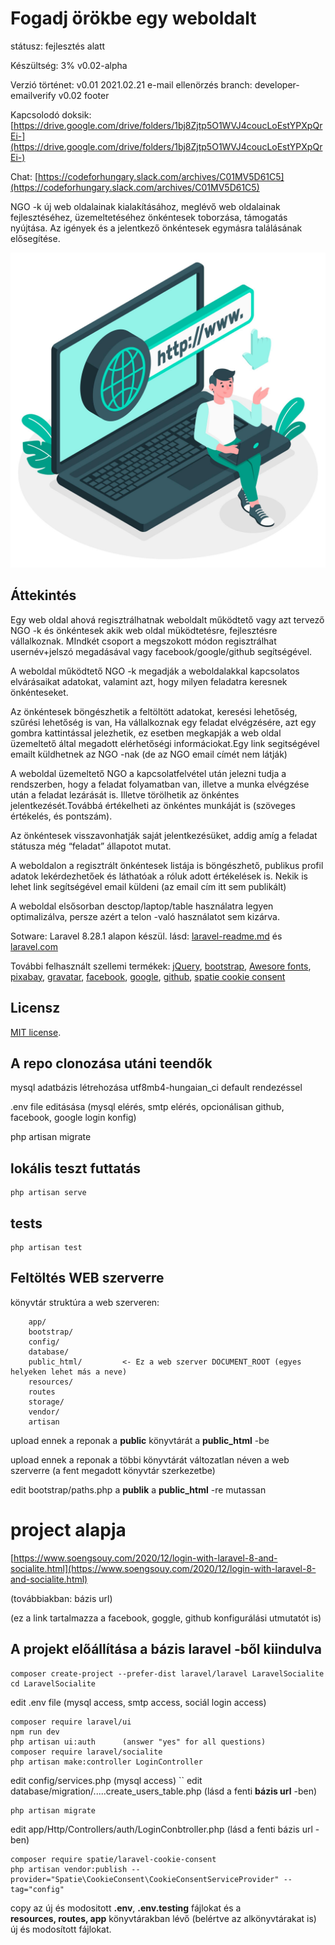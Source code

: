 # Fogadj örökbe egy weboldalt 

státusz: fejlesztés alatt

Készültség: 3%  v0.02-alpha

Verzió történet:
v0.01 2021.02.21 e-mail ellenörzés branch: developer-emailverify
v0.02            footer

Kapcsolodó doksik: [https://drive.google.com/drive/folders/1bj8Zjtp5O1WVJ4coucLoEstYPXpQrEi-](https://drive.google.com/drive/folders/1bj8Zjtp5O1WVJ4coucLoEstYPXpQrEi-)

Chat: [https://codeforhungary.slack.com/archives/C01MV5D61C5](https://codeforhungary.slack.com/archives/C01MV5D61C5)

NGO -k új web oldalainak kialakításához, meglévő  web oldalainak fejlesztéséhez, üzemeltetéséhez önkéntesek toborzása, támogatás nyújtása. Az igények és a jelentkező önkéntesek egymásra találásának elősegítése.

![Logo](public/images/logo.png)

## Áttekintés

Egy web oldal ahová regisztrálhatnak weboldalt működtető vagy azt tervező NGO -k és önkéntesek akik web oldal müködtetésre, fejlesztésre vállalkoznak. MIndkét csoport a megszokott módon regisztrálhat usernév+jelszó megadásával vagy facebook/google/github segítségével.

A weboldal működtető NGO -k megadják a weboldalakkal kapcsolatos elvárásaikat  adatokat, valamint azt, hogy milyen feladatra keresnek önkénteseket.

Az önkéntesek böngészhetik a feltöltött adatokat, keresési lehetőség, szűrési lehetőség is van,  Ha vállalkoznak egy feladat elvégzésére, azt egy gombra kattintással jelezhetik, ez esetben megkapják a web oldal üzemeltető által megadott elérhetőségi informáciokat.Egy link segitségével emailt küldhetnek az NGO -nak (de az NGO email címét nem látják)

A weboldal üzemeltető NGO a kapcsolatfelvétel után jelezni tudja a rendszerben, hogy a feladat folyamatban van, illetve a munka elvégzése után a feladat lezárását is. Illetve törölhetik az önkéntes jelentkezését.Továbbá értékelheti az önkéntes munkáját is (szöveges értékelés, és pontszám).

Az önkéntesek visszavonhatják saját jelentkezésüket, addig amíg a feladat státusza még “feladat” állapotot mutat.

A weboldalon a regisztrált önkéntesek listája is böngészhető, publikus profil adatok lekérdezhetőek és láthatóak a róluk adott értékelések is. Nekik is lehet link segítségével email küldeni (az email cím itt sem publikált)

A weboldal elsősorban desctop/laptop/table használatra legyen optimalizálva, persze azért a telon -való használatot sem kizárva.

Sotware: Laravel  8.28.1 alapon készül. lásd: [laravel-readme.md](laravel-readme.md) és [laravel.com](http://laravel.com)

További felhasznált szellemi termékek: [jQuery](http://jquery.com), [bootstrap](https://getbootstrap.com/), [Awesore fonts](https://fontawesome.com/),
[pixabay](https://pixabay.com/),  [gravatar](http://gravatar.com), [facebook](http://facebook.com), [google](http://google.com), [github](http://github.com),
[spatie cookie consent](https://github.com/spatie/laravel-cookie-consent)

## Licensz

[MIT license](https://opensource.org/licenses/MIT).

## A repo clonozása utáni teendők

mysql adatbázis létrehozása utf8mb4-hungaian_ci default rendezéssel

.env file editásása (mysql elérés, smtp elérés, opcionálisan github, facebook, google login konfig)

php artisan migrate

## lokális teszt futtatás
```
php artisan serve
```
## tests
```
php artisan test
```
## Feltöltés WEB szerverre

könyvtár struktúra a web szerveren:
```
    app/                 
    bootstrap/           
    config/
    database/
    public_html/         <- Ez a web szerver DOCUMENT_ROOT (egyes helyeken lehet más a neve)
    resources/
    routes
    storage/
    vendor/
    artisan              
```
upload ennek a reponak a  **public** könyvtárát a **public_html** -be

upload ennek a reponak a többi könyvtárát változatlan néven a web szerverre (a fent megadott könyvtár szerkezetbe)

edit bootstrap/paths.php     a **publik** a **public_html**  -re mutassan

# project alapja 
[https://www.soengsouy.com/2020/12/login-with-laravel-8-and-socialite.html](https://www.soengsouy.com/2020/12/login-with-laravel-8-and-socialite.html)

(továbbiakban: bázis url)

(ez a link tartalmazza  a  facebook, goggle, github konfigurálási utmutatót is)

## A projekt előállítása a bázis laravel -ből kiindulva
```
composer create-project --prefer-dist laravel/laravel LaravelSocialite 
cd LaravelSocialite
```
edit .env file (mysql access, smtp access, sociál login access)
```
composer require laravel/ui
npm run dev
php artisan ui:auth      (answer "yes" for all questions)
composer require laravel/socialite
php artisan make:controller LoginController
```
edit config/services.php  (mysql access)
``
edit database/migration/.....create_users_table.php (lásd a fenti **bázis url** -ben)
```
php artisan migrate
```

edit app/Http/Controllers/auth/LoginConbtroller.php (lásd a fenti bázis url -ben)

```
composer require spatie/laravel-cookie-consent
php artisan vendor:publish --provider="Spatie\CookieConsent\CookieConsentServiceProvider" --tag="config"
```
copy az új és modositott **.env**, **.env.testing** fájlokat és a   
**resources, routes, app** könyvtárakban lévő (belértve az alkönyvtárakat is) 
 új és modosított fájlokat.


